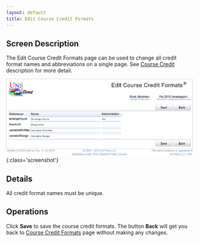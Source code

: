 ```yaml
---
layout: default
title: Edit Course Credit Formats
---
```



## Screen Description

The Edit Course Credit Formats page can be used to change all credit format names and abbreviations on a single page. See [Course Credit](course-credit) description for more detail.

![Edit Course Credit Formats](images/edit-course-credit-formats-1.png){:class='screenshot'}

## Details

All credit format names must be unique.

## Operations

Click **Save** to save the course credit formats. The button **Back** will get you back to [Course Credit Formats](course-credit-formats) page without making any changes.
